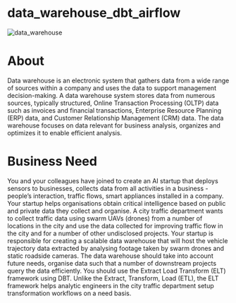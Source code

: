 # data_warehouse_dbt_airflow
![data_warehouse](https://miro.medium.com/max/1400/1*C30qzgp75f8ACyqvlxTbfA.png)

# About
Data warehouse is an electronic system that gathers data from a wide range of sources within a company and uses the data to support management decision-making.
A data warehouse system stores data from numerous sources, typically structured, Online Transaction Processing (OLTP) data such as invoices and financial transactions, Enterprise Resource Planning (ERP) data, and Customer Relationship Management (CRM) data. The data warehouse focuses on data relevant for business analysis, organizes and optimizes it to enable efficient analysis.
# Business Need
You and your colleagues have joined to create an AI startup that deploys sensors to businesses, collects data from all activities in a business - people’s interaction, traffic flows, smart appliances installed in a company. Your startup helps organisations obtain critical intelligence based on public and private data they collect and organise. 
A city traffic department wants to collect traffic data using swarm UAVs (drones) from a number of locations in the city and use the data collected for improving traffic flow in the city and for a number of other undisclosed projects. Your startup is responsible for creating a scalable data warehouse that will host the vehicle trajectory data extracted by analysing footage taken by swarm drones and static roadside cameras. 
The data warehouse should take into account future needs, organise data such that a number of downstream projects query the data efficiently. You should use the Extract Load Transform (ELT) framework using DBT.  Unlike the Extract, Transform, Load (ETL), the ELT framework helps analytic engineers in the city traffic department setup transformation workflows on a need basis.  

